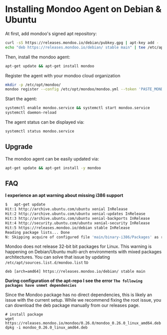 # Installing Mondoo Agent on Debian & Ubuntu

At first, add mondoo's signed apt repository:

```bash
curl -sS https://releases.mondoo.io/debian/pubkey.gpg | apt-key add -
echo "deb https://releases.mondoo.io/debian/ stable main" | tee /etc/apt/sources.list.d/mondoo.list
```

Then, install the mondoo agent:

```bash
apt-get update && apt-get install mondoo
```

Register the agent with your mondoo cloud organization

```bash
mkdir -p /etc/opt/mondoo/
mondoo register --config /etc/opt/mondoo/mondoo.yml --token 'PASTE_MONDOO_REGISTRATION_TOKEN'
```

Start the agent:

```bash
systemctl enable mondoo.service && systemctl start mondoo.service
systemctl daemon-reload
```

The agent status can be displayed via:

```bash
systemctl status mondoo.service
```

## Upgrade

The mondoo agent can be easily updated via:

```bash
apt-get update && apt-get install -y mondoo
```

## FAQ

**I experience an apt warning about missing i386 support**

```bash
$   apt-get update
Hit:1 http://archive.ubuntu.com/ubuntu xenial InRelease
Hit:2 http://archive.ubuntu.com/ubuntu xenial-updates InRelease
Hit:3 http://archive.ubuntu.com/ubuntu xenial-backports InRelease
Hit:4 http://security.ubuntu.com/ubuntu xenial-security InRelease
Hit:5 https://releases.mondoo.io/debian stable InRelease
Reading package lists... Done
N: Skipping acquire of configured file 'main/binary-i386/Packages' as repository 'https://releases.mondoo.io/debian stable InRelease' doesn't support architecture 'i386'
```

Mondoo does not release 32-bit bit packages for Linux. This warning is happening on Debian/Ubuntu multi-arch environments with mixed packages architectures. You can solve that issue by updating `/etc/apt/sources.list.d/mondoo.list` to

```
deb [arch=amd64] https://releases.mondoo.io/debian/ stable main
```

**During configuration of the apt-repo I see the error `The following packages have unmet dependencies`**

Since the Mondoo package has no direct dependencies, this is likely an issue with the current setup. While we recommend fixing the root issue, you can download the deb package manually from our releases page.

```
# install package
wget https://releases.mondoo.io/mondoo/0.26.0/mondoo_0.26.0_linux_amd64.deb
dpkg -i mondoo_0.26.0_linux_amd64.deb
```
